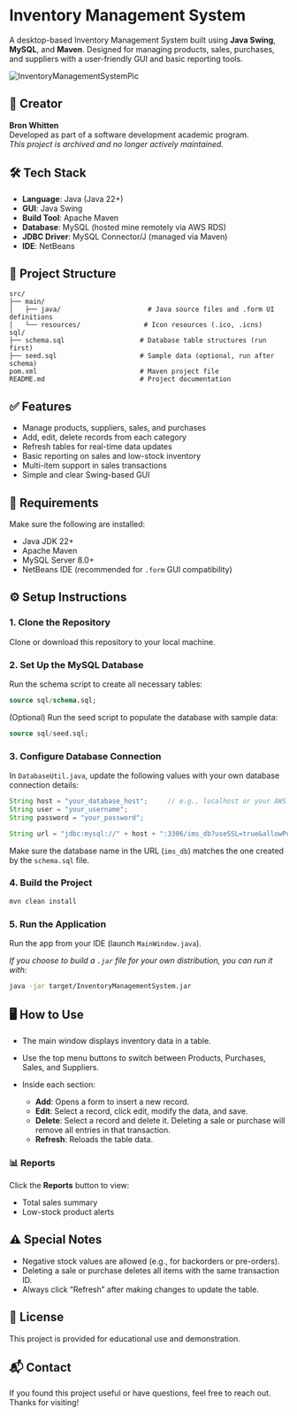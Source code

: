 # Inventory Management System

A desktop-based Inventory Management System built using **Java Swing**, **MySQL**, and **Maven**. Designed for managing products, sales, purchases, and suppliers with a user-friendly GUI and basic reporting tools.

![InventoryManagementSystemPic](https://github.com/user-attachments/assets/96aefc8c-e2a3-4c57-883b-2aebfa84dacc)

## 👤 Creator

**Bron Whitten**  
Developed as part of a software development academic program.  
*This project is archived and no longer actively maintained.*

## 🛠️ Tech Stack

* **Language**: Java (Java 22+)
* **GUI**: Java Swing
* **Build Tool**: Apache Maven
* **Database**: MySQL (hosted mine remotely via AWS RDS)
* **JDBC Driver**: MySQL Connector/J (managed via Maven)
* **IDE**: NetBeans

## 📁 Project Structure

```
src/
├── main/
│   ├── java/                      # Java source files and .form UI definitions
│   └── resources/                # Icon resources (.ico, .icns)
sql/
├── schema.sql                   # Database table structures (run first)
├── seed.sql                     # Sample data (optional, run after schema)
pom.xml                          # Maven project file
README.md                        # Project documentation
```

## ✅ Features

* Manage products, suppliers, sales, and purchases
* Add, edit, delete records from each category
* Refresh tables for real-time data updates
* Basic reporting on sales and low-stock inventory
* Multi-item support in sales transactions
* Simple and clear Swing-based GUI

## 🧰 Requirements

Make sure the following are installed:

* Java JDK 22+
* Apache Maven
* MySQL Server 8.0+
* NetBeans IDE (recommended for `.form` GUI compatibility)

## ⚙️ Setup Instructions

### 1. Clone the Repository

Clone or download this repository to your local machine.

### 2. Set Up the MySQL Database

Run the schema script to create all necessary tables:

```sql
source sql/schema.sql;
```

(Optional) Run the seed script to populate the database with sample data:

```sql
source sql/seed.sql;
```

### 3. Configure Database Connection

In `DatabaseUtil.java`, update the following values with your own database connection details:

```java
String host = "your_database_host";     // e.g., localhost or your AWS RDS endpoint
String user = "your_username";
String password = "your_password";

String url = "jdbc:mysql://" + host + ":3306/ims_db?useSSL=true&allowPublicKeyRetrieval=true&requireSSL=true&serverTimezone=UTC";
```

Make sure the database name in the URL (`ims_db`) matches the one created by the `schema.sql` file.

### 4. Build the Project

```bash
mvn clean install
```

### 5. Run the Application

Run the app from your IDE (launch `MainWindow.java`).

*If you choose to build a `.jar` file for your own distribution, you can run it with:*

```bash
java -jar target/InventoryManagementSystem.jar
```

## 🖥️ How to Use

* The main window displays inventory data in a table.
* Use the top menu buttons to switch between Products, Purchases, Sales, and Suppliers.
* Inside each section:

  * **Add**: Opens a form to insert a new record.
  * **Edit**: Select a record, click edit, modify the data, and save.
  * **Delete**: Select a record and delete it. Deleting a sale or purchase will remove all entries in that transaction.
  * **Refresh**: Reloads the table data.

### 📊 Reports

Click the **Reports** button to view:

* Total sales summary
* Low-stock product alerts

## ⚠️ Special Notes

* Negative stock values are allowed (e.g., for backorders or pre-orders).
* Deleting a sale or purchase deletes all items with the same transaction ID.
* Always click “Refresh” after making changes to update the table.

## 📄 License

This project is provided for educational use and demonstration.

## 📬 Contact

If you found this project useful or have questions, feel free to reach out. Thanks for visiting!
